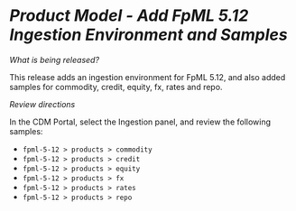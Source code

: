 # *Product Model - Add FpML 5.12 Ingestion Environment and Samples*

_What is being released?_

This release adds an ingestion environment for FpML 5.12, and also added samples for commodity, credit, equity, fx, rates and repo.

_Review directions_

In the CDM Portal, select the Ingestion panel, and review the following samples:

- `fpml-5-12 > products > commodity`
- `fpml-5-12 > products > credit`
- `fpml-5-12 > products > equity`
- `fpml-5-12 > products > fx`
- `fpml-5-12 > products > rates`
- `fpml-5-12 > products > repo`
